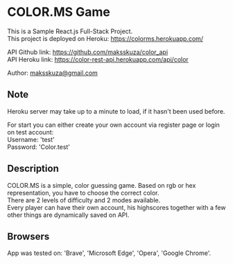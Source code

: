 # COLOR.MS Game

This is a Sample React.js Full-Stack Project.  
This project is deployed on Heroku: https://colorms.herokuapp.com/  

API Github link: https://github.com/maksskuza/color_api  
API Heroku link: https://color-rest-api.herokuapp.com/api/color  

Author: maksskuza@gmail.com

## Note

Heroku server may take up to a minute to load, if it hasn't been used before.  

For start you can either create your own account via register page or login on test account:  
Username: 'test'  
Password: 'Color.test'  

## Description

COLOR.MS is a simple, color guessing game. Based on rgb or hex representation, you have to choose the correct color.  
There are 2 levels of difficulty and 2 modes available.  
Every player can have their own account, his highscores together with a few other things are dynamically saved on API.  

## Browsers

App was tested on: 'Brave', 'Microsoft Edge', 'Opera', 'Google Chrome'.
